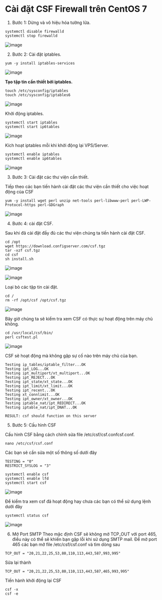 # Cài đặt CSF Firewall trên CentOS 7

1. Bước 1: Dừng và vô hiệu hóa tường lửa.

```
systemctl disable firewalld 
systemctl stop firewalld
```

![image](https://user-images.githubusercontent.com/62273292/166622653-2a0ecff4-53b9-4927-a7b1-9e382a22119c.png)


2. Bước 2: Cài đặt iptables.

`yum -y install iptables-services`

![image](https://user-images.githubusercontent.com/62273292/166622742-6ce1d74b-a42c-4493-9a77-73efc0b7e350.png)

**Tạo tập tin cần thiết bởi iptables.**

```
touch /etc/sysconfig/iptables 
touch /etc/sysconfig/iptables6
```

![image](https://user-images.githubusercontent.com/62273292/166622803-986e78ca-672b-4b8c-b462-737f10cbf2c9.png)

Khởi động iptables.

```
systemctl start iptables 
systemctl start ip6tables
```

![image](https://user-images.githubusercontent.com/62273292/166623068-25d9925c-774f-4a7c-998e-0da6461745bd.png)


Kích hoạt iptables mỗi khi khởi động lại VPS/Server.

```
systemctl enable iptables 
systemctl enable ip6tables
```

![image](https://user-images.githubusercontent.com/62273292/166623102-d380611c-d6e2-490e-b957-9141191341e7.png)


3. Bước 3: Cài đặt các thư viện cần thiết.

Tiếp theo các bạn tiến hành cài đặt các thư viện cần thiết cho việc hoạt động của CSF

`yum -y install wget perl unzip net-tools perl-libwww-perl perl-LWP-Protocol-https perl-GDGraph`

![image](https://user-images.githubusercontent.com/62273292/166623155-84b7964a-7c70-446f-91f7-76af86aeddf3.png)


4. Bước 4:  cài đặt CSF.

Sau khi đã cài đặt đầy đủ các thư viện chúng ta tiến hành cài đặt CSF.

```
cd /opt
wget https://download.configserver.com/csf.tgz 
tar -xzf csf.tgz 
cd csf 
sh install.sh
```

![image](https://user-images.githubusercontent.com/62273292/166623529-ac957022-2053-4bdc-a8f6-8708043d61ad.png)

![image](https://user-images.githubusercontent.com/62273292/166623613-4ce4a77d-5049-4d57-8e1c-e6b32bab4794.png)


Loại bỏ các tập tin cài đặt.

```
cd /
rm -rf /opt/csf /opt/csf.tgz
```
![image](https://user-images.githubusercontent.com/62273292/166623723-a985c1da-6413-4160-b8dd-01ce3a0995f9.png)


Bây giờ chúng ta sẽ kiểm tra xem CSF có thực sự hoạt động trên máy chủ không.
```
cd /usr/local/csf/bin/
perl csftest.pl
```

![image](https://user-images.githubusercontent.com/62273292/166623803-9a1a70a4-d6a2-4fcb-b3d2-422f852e4e55.png)

CSF sẽ hoạt động mà không gặp sự cố nào trên máy chủ của bạn.

```
Testing ip_tables/iptable_filter...OK
Testing ipt_LOG...OK
Testing ipt_multiport/xt_multiport...OK
Testing ipt_REJECT...OK
Testing ipt_state/xt_state...OK
Testing ipt_limit/xt_limit...OK
Testing ipt_recent...OK
Testing xt_connlimit...OK
Testing ipt_owner/xt_owner...OK
Testing iptable_nat/ipt_REDIRECT...OK
Testing iptable_nat/ipt_DNAT...OK

RESULT: csf should function on this server
```

5. Bước 5: Cấu hình CSF

Cấu hình CSF bằng cách chỉnh sửa file /etc/csf/csf.confcsf.conf.

`nano /etc/csf/csf.conf`


Các bạn sẽ cần sửa một số thông số dưới đây

```
TESTING = "0"
RESTRICT_SYSLOG = "3"
```


```
systemctl enable csf
systemctl enable lfd
systemctl start csf
```

![image](https://user-images.githubusercontent.com/62273292/166624865-70bb2107-0df6-4d33-a2a9-b631e89398fb.png)


Để kiểm tra xem csf đã hoạt động hay chưa các bạn có thể sử dụng lệnh dưới đây

`systemctl status csf`

![image](https://user-images.githubusercontent.com/62273292/166625278-567be6c0-4ae9-47b7-b3bc-83b7f6f7da70.png)


6. Mở Port SMTP
Theo mặc định CSF sẽ không mở TCP_OUT với port 465, điều này có thể sẽ khiến bạn gặp lỗi khi sử dụng SMTP mail. Để mở port 465 các bạn mở file /etc/csf/csf.conf và tìm dòng sau

`TCP_OUT = "20,21,22,25,53,80,110,113,443,587,993,995"`

Sửa lại thành

`TCP_OUT = "20,21,22,25,53,80,110,113,443,587,465,993,995"`

Tiến hành khởi động lại CSF

```
csf -x
csf -e
```










